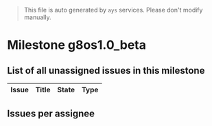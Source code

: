 > This file is auto generated by `ays` services. Please don't modify manually.

# Milestone g8os1.0_beta

## List of all unassigned issues in this milestone

|Issue|Title|State|Type|
|-----|-----|-----|---|


## Issues per assignee



